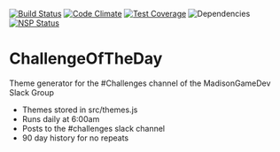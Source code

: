 [![Build Status](https://travis-ci.org/hartalex/ChallengeOfTheDay.svg?branch=master)](https://travis-ci.org/hartalex/ChallengeOfTheDay)
[![Code Climate](https://codeclimate.com/github/hartalex/ChallengeOfTheDay/badges/gpa.svg)](https://codeclimate.com/github/hartalex/ChallengeOfTheDay)
[![Test Coverage](https://codeclimate.com/github/hartalex/ChallengeOfTheDay/badges/coverage.svg)](https://codeclimate.com/github/hartalex/ChallengeOfTheDay/coverage)
![Dependencies](https://david-dm.org/hartalex/ChallengeOfTheDay.svg)
[![NSP Status](https://nodesecurity.io/orgs/hartalex/projects/12acd14f-50d9-4588-b16f-fc862eeaba29/badge)](https://nodesecurity.io/orgs/hartalex/projects/12acd14f-50d9-4588-b16f-fc862eeaba29)
# ChallengeOfTheDay
Theme generator for the #Challenges channel of the MadisonGameDev Slack Group

* Themes stored in src/themes.js
* Runs daily at 6:00am
* Posts to the #challenges slack channel
* 90 day history for no repeats
